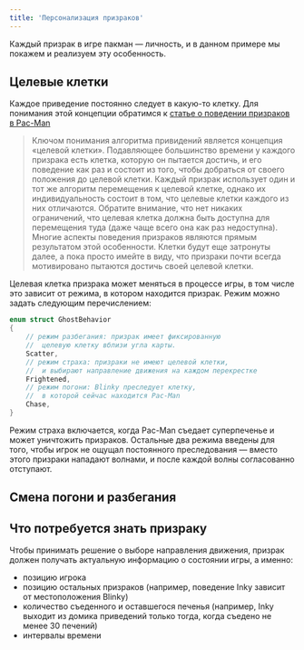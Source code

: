 ```yaml
---
title: 'Персонализация призраков'
---
```


Каждый призрак в игре пакман &mdash; личность, и в данном примере мы покажем и реализуем эту особенность.

## Целевые клетки

Каждое приведение постоянно следует в какую-то клетку. Для понимания этой концепции обратимся к [статье о поведении призраков в Pac-Man](https://habrahabr.ru/post/109406/)

> Ключом понимания алгоритма привидений является концепция «целевой клетки». Подавляющее большинство времени у каждого призрака есть клетка, которую он пытается достичь, и его поведение как раз и состоит из того, чтобы добраться от своего положения до целевой клетки. Каждый призрак использует один и тот же алгоритм перемещения к целевой клетке, однако их индивидуальность состоит в том, что целевые клетки каждого из них отличаются. Обратите внимание, что нет никаких ограничений, что целевая клетка должна быть доступна для перемещения туда (даже чаще всего она как раз недоступна). Многие аспекты поведения призраков являются прямым результатом этой особенности. Клетки будут еще затронуты далее, а пока просто имейте в виду, что призраки почти всегда мотивировано пытаются достичь своей целевой клетки.

Целевая клетка призрака может меняться в процессе игры, в том числе это зависит от режима, в котором находится призрак. Режим можно задать следующим перечислением:

```cpp
enum struct GhostBehavior
{
    // режим разбегания: призрак имеет фиксированную
    //  целевую клетку вблизи угла карты.
    Scatter,
    // режим страха: призраки не имеют целевой клетки,
    //  и выбирают направление движения на каждом перекрестке
    Frightened,
    // режим погони: Blinky преследует клетку,
    //  в которой сейчас находится Pac-Man
    Chase,
}
```

Режим страха включается, когда Pac-Man съедает суперпеченье и может уничтожить призраков. Остальные два режима введены для того, чтобы игрок не ощущал постоянного преследования &mdash; вместо этого призраки нападают волнами, и после каждой волны согласованно отступают.

## Смена погони и разбегания

## Что потребуется знать призраку

Чтобы принимать решение о выборе направления движения, призрак должен получать актуальную информацию о состоянии игры, а именно:

- позицию игрока
- позицию остальных призраков (например, поведение Inky зависит от местоположения Blinky)
- количество съеденного и оставшегося печенья (например, Inky выходит из домика приведений только тогда, когда съедено не менее 30 печений)
- интервалы времени
